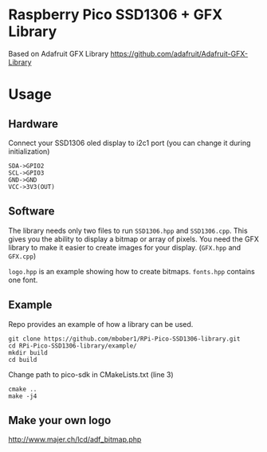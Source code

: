 # Raspberry Pico SSD1306 + GFX Library

Based on Adafruit GFX Library
https://github.com/adafruit/Adafruit-GFX-Library


# Usage

## Hardware
Connect your SSD1306 oled display to i2c1 port (you can change it during initialization)
```
SDA->GPIO2
SCL->GPIO3
GND->GND
VCC->3V3(OUT)
```

## Software
The library needs only two files to run `SSD1306.hpp` and `SSD1306.cpp`.
This gives you the ability to display a bitmap or array of pixels. 
You need the GFX library to make it easier to create images for your display. (`GFX.hpp` and `GFX.cpp`)

`logo.hpp` is an example showing how to create bitmaps.
`fonts.hpp` contains one font.

## Example
Repo provides an example of how a library can be used.

```
git clone https://github.com/mbober1/RPi-Pico-SSD1306-library.git
cd RPi-Pico-SSD1306-library/example/
mkdir build
cd build
```
Change path to pico-sdk in CMakeLists.txt (line 3)
```
cmake ..
make -j4
```

## Make your own logo
http://www.majer.ch/lcd/adf_bitmap.php

